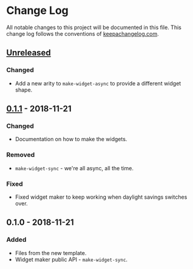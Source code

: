 # Change Log
All notable changes to this project will be documented in this file. This change log follows the conventions of [keepachangelog.com](http://keepachangelog.com/).

## [Unreleased]
### Changed
- Add a new arity to `make-widget-async` to provide a different widget shape.

## [0.1.1] - 2018-11-21
### Changed
- Documentation on how to make the widgets.

### Removed
- `make-widget-sync` - we're all async, all the time.

### Fixed
- Fixed widget maker to keep working when daylight savings switches over.

## 0.1.0 - 2018-11-21
### Added
- Files from the new template.
- Widget maker public API - `make-widget-sync`.

[Unreleased]: https://github.com/your-name/com.ar.fiuba.tdd.clojure.template/compare/0.1.1...HEAD
[0.1.1]: https://github.com/your-name/com.ar.fiuba.tdd.clojure.template/compare/0.1.0...0.1.1
